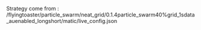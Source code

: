 Strategy come from : /flyingtoaster/particle_swarm/neat_grid/0.1.4particle_swarm40%grid_1sdata_auenabled_longshort/matic/live_config.json